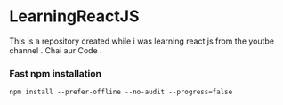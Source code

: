 # LearningReactJS
This is a repository created while i was learning react js from the youtbe channel . Chai aur Code . 

### Fast npm installation 

```npm 
npm install --prefer-offline --no-audit --progress=false
```